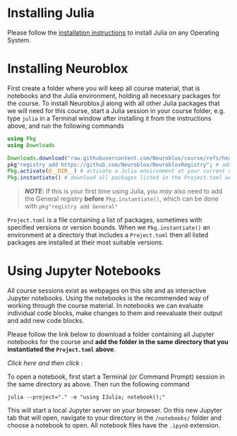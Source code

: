 # Installing Julia

Please follow the [installation instructions](https://julialang.org/downloads/) to install Julia on any Operating System.

# Installing Neuroblox

First create a folder where you will keep all course material, that is notebooks and the Julia environment, holding all necessary packages for the course. To install Neuroblox.jl along with all other Julia packages that we will need for this course, start a Julia session in your course folder, e.g. type `julia` in a Terminal window after installing it from the instructions above, and run the following commands

```julia 
using Pkg
using Downloads

Downloads.download("raw.githubusercontent.com/Neuroblox/course/refs/heads/main/Project.toml", joinpath(@__DIR__, "Project.toml"))
pkg"registry add https://github.com/Neuroblox/NeurobloxRegistry"; # add the Neuroblox Registry to the Julia registries to have access to Neuroblox.jl
Pkg.activate(@__DIR__) # activate a Julia environment at your current directory
Pkg.instantiate() # download all packages listed in the Project.toml we downloaded above
```
> **_NOTE_:**
> If this is your first time using Julia, you *may* also need to add the General registry **before** `Pkg.instantiate()`, which can be done with `pkg"registry add General"`

`Project.toml` is a file containing a list of packages, sometimes with specified versions or version bounds. When we `Pkg.instantiate()` an environment at a directory that includes a `Project.toml` then all listed packages are installed at their most suitable versions.

# Using Jupyter Notebooks

All course sessions exist as webpages on this site and as interactive Jupyter notebooks. Using the notebooks is the recommended way of working through the course material. In notebooks we can evaluate individual code blocks, make changes to them and reevaluate their output and add new code blocks. 

Please follow the link below to download a folder containing all Jupyter notebooks for the course and **add the folder in the same directory that you instantiated the `Project.toml` above**.

*Click here and then click  :* 

To open a notebook, first start a Terminal (or Command Prompt) session in the same directory as above. Then run the following command

```
julia --project="." -e "using IJulia; notebook();"
```

This will start a local Jupyter server on your browser. On this new Jupyter tab that will open, navigate to your directory in the `/notebooks/` folder and choose a notebook to open. All notebook files have the `.ipynb` extension.
